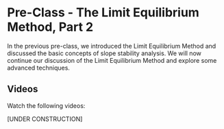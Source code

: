 # Pre-Class - The Limit Equilibrium Method, Part 2

In the previous pre-class, we introduced the Limit Equilibrium Method and discussed the basic concepts of slope stability analysis. We will now continue our discussion of the Limit Equilibrium Method and explore some advanced techniques.

## Videos

Watch the following videos:

[UNDER CONSTRUCTION] 